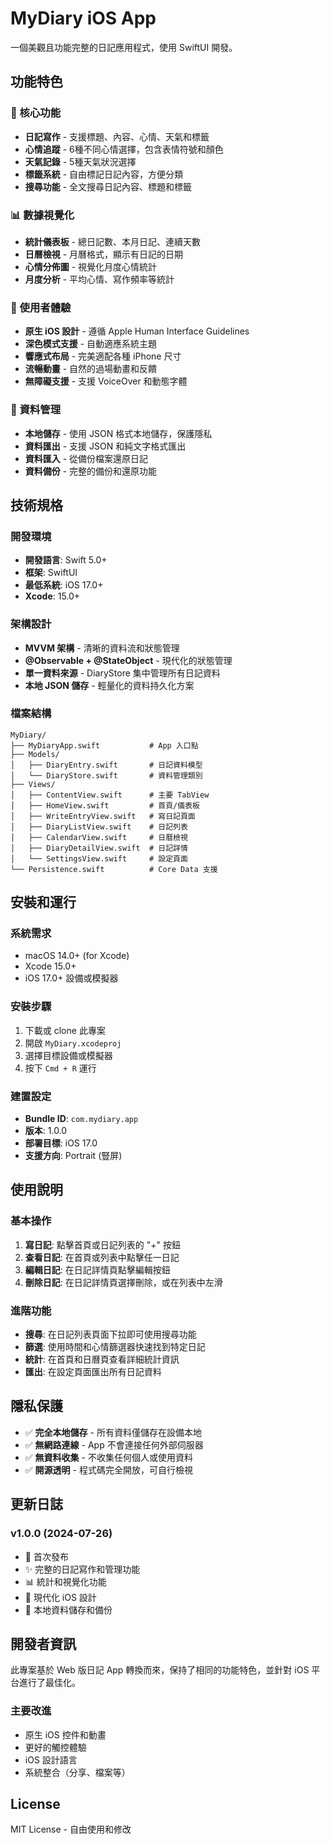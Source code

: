 # MyDiary iOS App

一個美觀且功能完整的日記應用程式，使用 SwiftUI 開發。

## 功能特色

### 📱 核心功能
- **日記寫作** - 支援標題、內容、心情、天氣和標籤
- **心情追蹤** - 6種不同心情選擇，包含表情符號和顏色
- **天氣記錄** - 5種天氣狀況選擇
- **標籤系統** - 自由標記日記內容，方便分類
- **搜尋功能** - 全文搜尋日記內容、標題和標籤

### 📊 數據視覺化
- **統計儀表板** - 總日記數、本月日記、連續天數
- **日曆檢視** - 月曆格式，顯示有日記的日期
- **心情分佈圖** - 視覺化月度心情統計
- **月度分析** - 平均心情、寫作頻率等統計

### 🎨 使用者體驗
- **原生 iOS 設計** - 遵循 Apple Human Interface Guidelines
- **深色模式支援** - 自動適應系統主題
- **響應式布局** - 完美適配各種 iPhone 尺寸
- **流暢動畫** - 自然的過場動畫和反饋
- **無障礙支援** - 支援 VoiceOver 和動態字體

### 💾 資料管理
- **本地儲存** - 使用 JSON 格式本地儲存，保護隱私
- **資料匯出** - 支援 JSON 和純文字格式匯出
- **資料匯入** - 從備份檔案還原日記
- **資料備份** - 完整的備份和還原功能

## 技術規格

### 開發環境
- **開發語言**: Swift 5.0+
- **框架**: SwiftUI
- **最低系統**: iOS 17.0+
- **Xcode**: 15.0+

### 架構設計
- **MVVM 架構** - 清晰的資料流和狀態管理
- **@Observable + @StateObject** - 現代化的狀態管理
- **單一資料來源** - DiaryStore 集中管理所有日記資料
- **本地 JSON 儲存** - 輕量化的資料持久化方案

### 檔案結構
```
MyDiary/
├── MyDiaryApp.swift           # App 入口點
├── Models/
│   ├── DiaryEntry.swift       # 日記資料模型
│   └── DiaryStore.swift       # 資料管理類別
├── Views/
│   ├── ContentView.swift      # 主要 TabView
│   ├── HomeView.swift         # 首頁/儀表板
│   ├── WriteEntryView.swift   # 寫日記頁面
│   ├── DiaryListView.swift    # 日記列表
│   ├── CalendarView.swift     # 日曆檢視
│   ├── DiaryDetailView.swift  # 日記詳情
│   └── SettingsView.swift     # 設定頁面
└── Persistence.swift          # Core Data 支援
```

## 安裝和運行

### 系統需求
- macOS 14.0+ (for Xcode)
- Xcode 15.0+
- iOS 17.0+ 設備或模擬器

### 安裝步驟
1. 下載或 clone 此專案
2. 開啟 `MyDiary.xcodeproj`
3. 選擇目標設備或模擬器
4. 按下 `Cmd + R` 運行

### 建置設定
- **Bundle ID**: `com.mydiary.app`
- **版本**: 1.0.0
- **部署目標**: iOS 17.0
- **支援方向**: Portrait (豎屏)

## 使用說明

### 基本操作
1. **寫日記**: 點擊首頁或日記列表的 "+" 按鈕
2. **查看日記**: 在首頁或列表中點擊任一日記
3. **編輯日記**: 在日記詳情頁點擊編輯按鈕
4. **刪除日記**: 在日記詳情頁選擇刪除，或在列表中左滑

### 進階功能
- **搜尋**: 在日記列表頁面下拉即可使用搜尋功能
- **篩選**: 使用時間和心情篩選器快速找到特定日記
- **統計**: 在首頁和日曆頁查看詳細統計資訊
- **匯出**: 在設定頁面匯出所有日記資料

## 隱私保護

- ✅ **完全本地儲存** - 所有資料僅儲存在設備本地
- ✅ **無網路連線** - App 不會連接任何外部伺服器
- ✅ **無資料收集** - 不收集任何個人或使用資料
- ✅ **開源透明** - 程式碼完全開放，可自行檢視

## 更新日誌

### v1.0.0 (2024-07-26)
- 🎉 首次發布
- ✨ 完整的日記寫作和管理功能
- 📊 統計和視覺化功能
- 🎨 現代化 iOS 設計
- 💾 本地資料儲存和備份

## 開發者資訊

此專案基於 Web 版日記 App 轉換而來，保持了相同的功能特色，並針對 iOS 平台進行了最佳化。

### 主要改進
- 原生 iOS 控件和動畫
- 更好的觸控體驗
- iOS 設計語言
- 系統整合（分享、檔案等）

## License

MIT License - 自由使用和修改